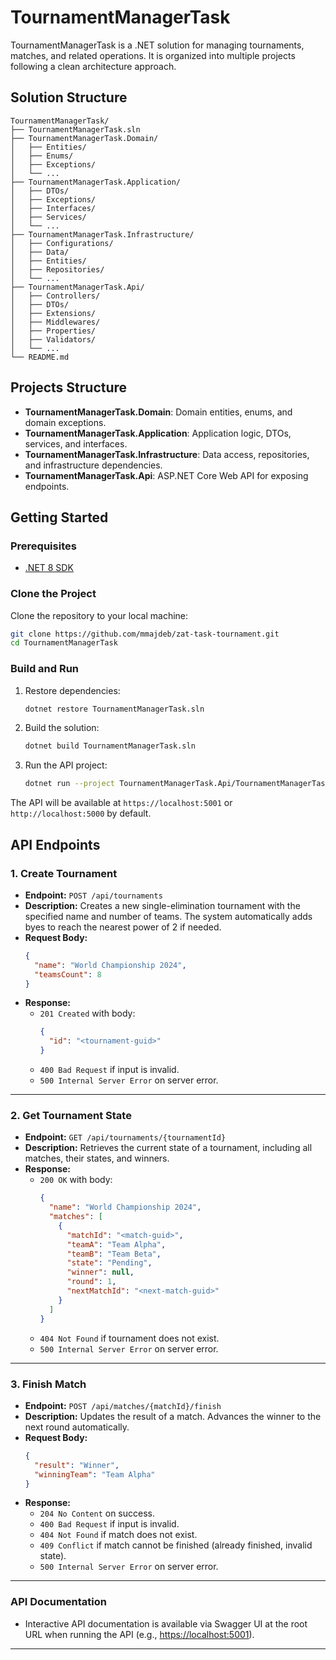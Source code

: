 # TournamentManagerTask

TournamentManagerTask is a .NET solution for managing tournaments, matches, and related operations. It is organized into multiple projects following a clean architecture approach.

## Solution Structure

```
TournamentManagerTask/
├── TournamentManagerTask.sln
├── TournamentManagerTask.Domain/
│   ├── Entities/
│   ├── Enums/
│   ├── Exceptions/
│   └── ...
├── TournamentManagerTask.Application/
│   ├── DTOs/
│   ├── Exceptions/
│   ├── Interfaces/
│   ├── Services/
│   └── ...
├── TournamentManagerTask.Infrastructure/
│   ├── Configurations/
│   ├── Data/
│   ├── Entities/
│   ├── Repositories/
│   └── ...
├── TournamentManagerTask.Api/
│   ├── Controllers/
│   ├── DTOs/
│   ├── Extensions/
│   ├── Middlewares/
│   ├── Properties/
│   ├── Validators/
│   └── ...
└── README.md
```

## Projects Structure

- **TournamentManagerTask.Domain**: Domain entities, enums, and domain exceptions.
- **TournamentManagerTask.Application**: Application logic, DTOs, services, and interfaces.
- **TournamentManagerTask.Infrastructure**: Data access, repositories, and infrastructure dependencies.
- **TournamentManagerTask.Api**: ASP.NET Core Web API for exposing endpoints.

## Getting Started

### Prerequisites

- [.NET 8 SDK](https://dotnet.microsoft.com/download)

### Clone the Project

Clone the repository to your local machine:

```bash
git clone https://github.com/mmajdeb/zat-task-tournament.git
cd TournamentManagerTask
```

### Build and Run

1. Restore dependencies:
   ```bash
   dotnet restore TournamentManagerTask.sln
   ```
2. Build the solution:
   ```bash
   dotnet build TournamentManagerTask.sln
   ```
3. Run the API project:
   ```bash
   dotnet run --project TournamentManagerTask.Api/TournamentManagerTask.Api.csproj
   ```

The API will be available at `https://localhost:5001` or `http://localhost:5000` by default.

## API Endpoints

### 1. Create Tournament

- **Endpoint:** `POST /api/tournaments`
- **Description:** Creates a new single-elimination tournament with the specified name and number of teams. The system automatically adds byes to reach the nearest power of 2 if needed.
- **Request Body:**
  ```json
  {
    "name": "World Championship 2024",
    "teamsCount": 8
  }
  ```
- **Response:**
  - `201 Created` with body:
    ```json
    {
      "id": "<tournament-guid>"
    }
    ```
  - `400 Bad Request` if input is invalid.
  - `500 Internal Server Error` on server error.

---

### 2. Get Tournament State

- **Endpoint:** `GET /api/tournaments/{tournamentId}`
- **Description:** Retrieves the current state of a tournament, including all matches, their states, and winners.
- **Response:**
  - `200 OK` with body:
    ```json
    {
      "name": "World Championship 2024",
      "matches": [
        {
          "matchId": "<match-guid>",
          "teamA": "Team Alpha",
          "teamB": "Team Beta",
          "state": "Pending",
          "winner": null,
          "round": 1,
          "nextMatchId": "<next-match-guid>"
        }
      ]
    }
    ```
  - `404 Not Found` if tournament does not exist.
  - `500 Internal Server Error` on server error.

---

### 3. Finish Match

- **Endpoint:** `POST /api/matches/{matchId}/finish`
- **Description:** Updates the result of a match. Advances the winner to the next round automatically.
- **Request Body:**
  ```json
  {
    "result": "Winner",
    "winningTeam": "Team Alpha"
  }
  ```
- **Response:**
  - `204 No Content` on success.
  - `400 Bad Request` if input is invalid.
  - `404 Not Found` if match does not exist.
  - `409 Conflict` if match cannot be finished (already finished, invalid state).
  - `500 Internal Server Error` on server error.

---

### API Documentation

- Interactive API documentation is available via Swagger UI at the root URL when running the API (e.g., [https://localhost:5001](https://localhost:5001)).

---
